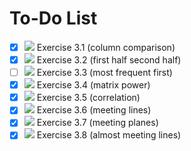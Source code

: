 # To-Do List

- [x] ![](https://img.shields.io/badge/status-completed-brightgreen) Exercise 3.1 (column comparison)
- [x] ![](https://img.shields.io/badge/status-completed-brightgreen) Exercise 3.2 (first half second half)
- [ ] ![](https://img.shields.io/badge/status-incomplete-red) Exercise 3.3 (most frequent first)
- [x] ![](https://img.shields.io/badge/status-completed-brightgreen) Exercise 3.4 (matrix power)
- [x] ![](https://img.shields.io/badge/status-completed-brightgreen) Exercise 3.5 (correlation)
- [x] ![](https://img.shields.io/badge/status-completed-brightgreen) Exercise 3.6 (meeting lines)
- [x] ![](https://img.shields.io/badge/status-completed-brightgreen) Exercise 3.7 (meeting planes)
- [x] ![](https://img.shields.io/badge/status-completed-brightgreen) Exercise 3.8 (almost meeting lines)
